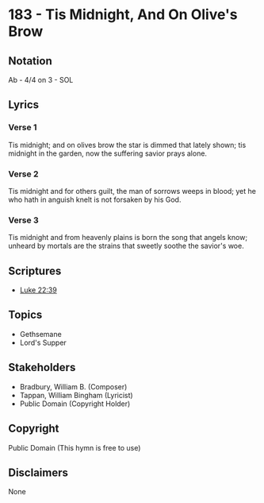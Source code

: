 # 183 - Tis Midnight, And On Olive's Brow

## Notation

Ab - 4/4 on 3 - SOL

## Lyrics

### Verse 1

Tis midnight; and on olives brow the star is dimmed that lately shown; tis midnight in the garden, now the suffering savior prays alone.

### Verse 2

Tis midnight and for others guilt, the man of sorrows weeps in blood; yet he who hath in anguish knelt is not forsaken by his God.

### Verse 3

Tis midnight and from heavenly plains is born the song that angels know; unheard by mortals are the strains that sweetly soothe the savior's woe.


## Scriptures

- [Luke 22:39](https://www.biblegateway.com/passage/?search=Luke%2022%3A39)

## Topics

- Gethsemane
- Lord's Supper

## Stakeholders

- Bradbury, William B. (Composer)
- Tappan, William Bingham (Lyricist)
- Public Domain (Copyright Holder)

## Copyright

Public Domain
(This hymn is free to use)

## Disclaimers

None

